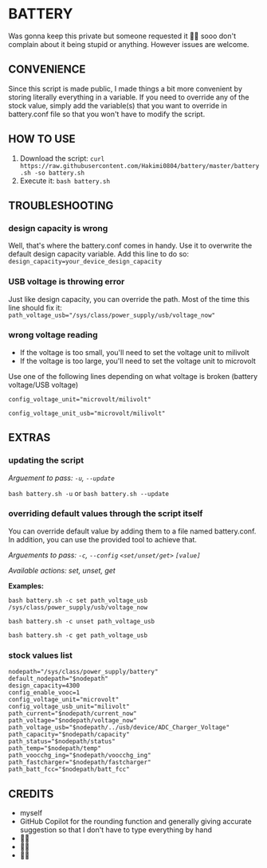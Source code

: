 # BATTERY
Was gonna keep this private but someone requested it 🤷‍♂️ sooo
don't complain about it being stupid or anything.
However issues are welcome.

## CONVENIENCE
Since this script is made public, I made things a bit more convenient by storing literally everything in a variable. If you need to override any of the stock value, simply add the variable(s) that you want to override in battery.conf file so that you won't have to modify the script.

## HOW TO USE
1. Download the script: `curl https://raw.githubusercontent.com/Hakimi0804/battery/master/battery.sh -so battery.sh`
2. Execute it: `bash battery.sh`

## TROUBLESHOOTING
### design capacity is wrong
Well, that's where the battery.conf comes in handy. Use it to overwrite the default design capacity variable. Add this line to do so: `design_capacity=your_device_design_capacity`

### USB voltage is throwing error
Just like design capacity, you can override the path. Most of the time this line should fix it: `path_voltage_usb="/sys/class/power_supply/usb/voltage_now"`

### wrong voltage reading
- If the voltage is too small, you'll need to set the voltage unit to milivolt
- If the voltage is too large, you'll need to set the voltage unit to microvolt

Use one of the following lines depending on what voltage is broken (battery voltage/USB voltage)

`config_voltage_unit="microvolt/milivolt"`

`config_voltage_unit_usb="microvolt/milivolt"`

## EXTRAS
### updating the script
*Arguement to pass: `-u`, `--update`*

`bash battery.sh -u`
or
`bash battery.sh --update`

### overriding default values through the script itself
You can override default value by adding them to a file named battery.conf. In addition, you can use the provided tool to achieve that.

*Arguements to pass: `-c`, `--config` `<set/unset/get>` `[value]`*

*Available actions: set, unset, get*

**Examples:**

`bash battery.sh -c set path_voltage_usb /sys/class/power_supply/usb/voltage_now`

`bash battery.sh -c unset path_voltage_usb`

`bash battery.sh -c get path_voltage_usb`

### stock values list
```
nodepath="/sys/class/power_supply/battery"
default_nodepath="$nodepath"
design_capacity=4300
config_enable_vooc=1
config_voltage_unit="microvolt"
config_voltage_usb_unit="milivolt"
path_current="$nodepath/current_now"
path_voltage="$nodepath/voltage_now"
path_voltage_usb="$nodepath/../usb/device/ADC_Charger_Voltage"
path_capacity="$nodepath/capacity"
path_status="$nodepath/status"
path_temp="$nodepath/temp"
path_voocchg_ing="$nodepath/voocchg_ing"
path_fastcharger="$nodepath/fastcharger"
path_batt_fcc="$nodepath/batt_fcc"
```

## CREDITS
- myself
- GitHub Copilot for the rounding function and generally giving accurate suggestion so that I don't have to type everything by hand
- 🤷‍♂️
- 🤷‍♂️
- 🤷‍♂️
